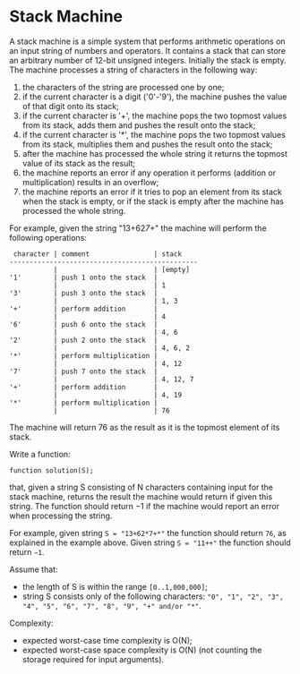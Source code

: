 # Stack Machine

A stack machine is a simple system that performs arithmetic operations on an input string of numbers and operators. It contains a stack that can store an arbitrary number of 12-bit unsigned integers. Initially the stack is empty. The machine processes a string of characters in the following way:

1. the characters of the string are processed one by one;
2. if the current character is a digit ('0'-'9'), the machine pushes the value of that digit onto its stack;
3. if the current character is '+', the machine pops the two topmost values from its stack, adds them and pushes the result onto the stack;
4. if the current character is '*', the machine pops the two topmost values from its stack, multiplies them and pushes the result onto the stack;
5. after the machine has processed the whole string it returns the topmost value of its stack as the result;
6. the machine reports an error if any operation it performs (addition or multiplication) results in an overflow;
7. the machine reports an error if it tries to pop an element from its stack when the stack is empty, or if the stack is empty after the machine has processed the whole string.

For example, given the string "13+62*7+*" the machine will perform the following operations:

```
 character | comment                | stack
-----------------------------------------------
           |                        | [empty]
'1'        | push 1 onto the stack  |
           |                        | 1
'3'        | push 3 onto the stack  |
           |                        | 1, 3
'+'        | perform addition       |
           |                        | 4
'6'        | push 6 onto the stack  |
           |                        | 4, 6
'2'        | push 2 onto the stack  |
           |                        | 4, 6, 2
'*'        | perform multiplication |
           |                        | 4, 12
'7'        | push 7 onto the stack  |
           |                        | 4, 12, 7
'+'        | perform addition       |
           |                        | 4, 19
'*'        | perform multiplication |
           |                        | 76
```

The machine will return 76 as the result as it is the topmost element of its stack.

Write a function:

```
function solution(S);
```

that, given a string S consisting of N characters containing input for the stack machine, returns the result the machine would return if given this string. The function should return −1 if the machine would report an error when processing the string.

For example, given string `S = "13+62*7+*"` the function should return `76`, as explained in the example above. Given string `S = "11++"` the function should return `−1`.

Assume that:
* the length of S is within the range `[0..1,000,000]`;
* string S consists only of the following characters: `"0", "1", "2", "3", "4", "5", "6", "7", "8", "9", "+" and/or "*"`.

Complexity:
* expected worst-case time complexity is O(N);
* expected worst-case space complexity is O(N) (not counting the storage required for input arguments).
